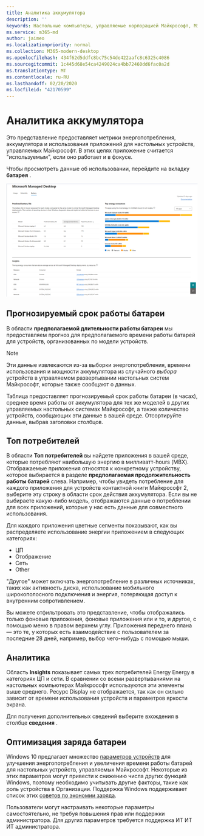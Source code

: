 ```yaml
---
title: Аналитика аккумулятора
description: ''
keywords: Настольные компьютеры, управляемые корпорацией Майкрософт, Microsoft 365, служба, документация
ms.service: m365-md
author: jaimeo
ms.localizationpriority: normal
ms.collection: M365-modern-desktop
ms.openlocfilehash: 434f62d5ddfc8bc75c54de422aafc8c6325c4086
ms.sourcegitcommit: 1c445d68e54ca4249024ca4bb72460dd6fac0a2d
ms.translationtype: MT
ms.contentlocale: ru-RU
ms.lasthandoff: 02/20/2020
ms.locfileid: "42170599"
---
```

# <a name="battery-insights"></a>Аналитика аккумулятора
Это представление предоставляет метрики энергопотребления, аккумулятора и использования приложений для настольных устройств, управляемых Майкрософт. В этих целях приложение считается "используемым", если оно работает и в фокусе.

Чтобы просмотреть данные об использовании, перейдите на вкладку **батарея** .

![Область батареи: прогнозируемый срок работы батареи на модель устройства в верхнем левом углу, в верхнем левом углу, в таблице "сведения" в нижней части. Ссылка на документацию в верхнем правом углу.](../../media/insights_battery.png)

## <a name="predicted-battery-life"></a>Прогнозируемый срок работы батареи

В области **предполагаемой длительности работы батареи** мы предоставляем прогноз для предполагаемого времени работы батарей для устройств, организованных по модели устройств.

> [!NOTE]
> Эти данные извлекаются из-за выборки энергопотребления, времени использования и мощности аккумулятора из случайного <em>выбора</em> устройств в управляемом развертывании настольных систем Майкрософт, которые также сообщают о данных.

Таблица предоставляет прогнозируемый срок работы батареи (в часах), среднее время работы от аккумулятора для тех же моделей в других управляемых настольных системах Майкрософт, а также количество устройств, сообщающих эти данные в вашей среде. Отсортируйте данные, выбрав заголовки столбцов.



## <a name="top-energy-consumers"></a>Топ потребителей

В области **Топ потребителей** вы найдете приложения в вашей среде, которые потребляют наибольшую энергию в милливатт-hours (МВХ). Отображаемые приложения относятся к конкретному устройству, которое выбирается в разделе **предполагаемая продолжительность работы батарей** слева. Например, чтобы увидеть потребление для каждого приложения для устройств контактной книги Майкрософт 2, выберите эту строку в области срок действия аккумулятора. Если вы не выбираете какую-либо модель, отображаются данные о потреблении для всех приложений, которые у нас есть данные для совместного использования.

 Для каждого приложения цветные сегменты показывают, как вы распределяете использование энергии приложением в следующих категориях:

- ЦП
- Отображение
- Сеть
- Other

"Другое" может включать энергопотребление в различных источниках, таких как активность диска, использование мобильного широкополосного подключения и энергия, потеряющая доступ к внутренним сопротивлением. 

Вы можете отфильтровать это представление, чтобы отображались только фоновые приложения, фоновые приложения или и то, и другое, с помощью меню в правом верхнем углу. Приложения переднего плана — это те, у которых есть взаимодействие с пользователем за последние 28 дней, например, выбор чего-нибудь с помощью мыши.

## <a name="insights"></a>Аналитика

Область **Insights** показывает самых трех потребителей Energy Energy в категориях ЦП и сети. В сравнении со всеми развертываниями на настольных компьютерах Майкрософт используются эти элементы выше среднего. Ресурс Display не отображается, так как он сильно зависит от времени использования устройств и параметров яркости экрана. 

Для получения дополнительных сведений выберите вхождения в столбце **сведения** .

## <a name="battery-optimization"></a>Оптимизация заряда батареи

Windows 10 предлагает множество [параметров устройств](https://support.microsoft.com/help/20443/windows-10-battery-saving-tips) для улучшения энергопотребления и увеличения времени работы батарей для настольных устройств, управляемых Майкрософт. Некоторые из этих параметров могут привести к снижению числа других функций Windows, поэтому необходимо учитывать другие факторы, такие как роль устройства в Организации. Поддержка Windows поддерживает список этих [советов по экономии заряда](https://support.microsoft.com/help/20443/windows-10-battery-saving-tips).

Пользователи могут настраивать некоторые параметры самостоятельно, не требуя повышения прав или поддержки администратора. Для других параметров требуется поддержка ИТ ИТ ИТ администратора.
